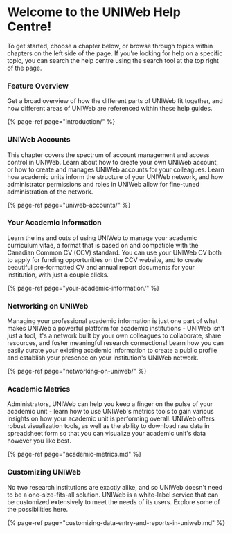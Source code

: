 # Welcome to the UNIWeb Help Centre!

To get started, choose a chapter below, or browse through topics within chapters on the left side of the page. If you're looking for help on a specific topic, you can search the help centre using the search tool at the top right of the page.

### Feature Overview

Get a broad overview of how the different parts of UNIWeb fit together, and how different areas of UNIWeb are referenced within these help guides.

{% page-ref page="introduction/" %}

### UNIWeb Accounts

This chapter covers the spectrum of account management and access control in UNIWeb. Learn about how to create your own UNIWeb account, or how to create and manages UNIWeb accounts for your colleagues. Learn how academic units inform the structure of your UNIWeb network, and how administrator permissions and roles in UNIWeb allow for fine-tuned administration of the network.

{% page-ref page="uniweb-accounts/" %}

### Your Academic Information

Learn the ins and outs of using UNIWeb to manage your academic curriculum vitae, a format that is based on and compatible with the Canadian Common CV \(CCV\) standard. You can use your UNIWeb CV both to apply for funding opportunities on the CCV website, and to create beautiful pre-formatted CV and annual report documents for your institution, with just a couple clicks.

{% page-ref page="your-academic-information/" %}

### Networking on UNIWeb

Managing your professional academic information is just one part of what makes UNIWeb a powerful platform for academic institutions - UNIWeb isn't just a tool, it's a network built by your own colleagues to collaborate, share resources, and foster meaningful research connections! Learn how you can easily curate your existing academic information to create a public profile and establish your presence on your institution's UNIWeb network.

{% page-ref page="networking-on-uniweb/" %}

### Academic Metrics

Administrators, UNIWeb can help you keep a finger on the pulse of your academic unit - learn how to use UNIWeb's metrics tools to gain various insights on how your academic unit is performing overall. UNIWeb offers robust visualization tools, as well as the ability to download raw data in spreadsheet form so that you can visualize your academic unit's data however you like best.

{% page-ref page="academic-metrics.md" %}

### Customizing UNIWeb

No two research institutions are exactly alike, and so UNIWeb doesn't need to be a one-size-fits-all solution. UNIWeb is a white-label service that can be customized extensively to meet the needs of its users. Explore some of the possibilities here.

{% page-ref page="customizing-data-entry-and-reports-in-uniweb.md" %}

